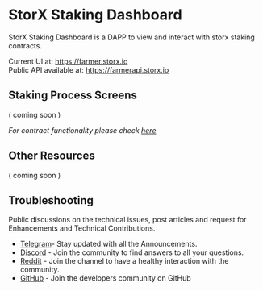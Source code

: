 # StorX Staking Dashboard

StorX Staking Dashboard is a DAPP to view and interact with storx staking contracts.  

Current UI at: https://farmer.storx.io  
Public API available at: https://farmerapi.storx.io

## Staking Process Screens

( coming soon )

_For contract functionality please check [here](https://github.com/StorXNetwork/storx-contracts#storx---staking)_

## Other Resources
  
( coming soon )  
  
## Troubleshooting

Public discussions on the technical issues, post articles and request for Enhancements and Technical Contributions. 

- [Telegram](https://t.me/StorXNetwork)- Stay updated with all the Announcements.
- [Discord](https://discord.gg/ha4Jufj2Nm) - Join the community to find answers to all your questions.
- [Reddit](https://www.reddit.com/r/StorXNetwork) - Join the channel to have a healthy interaction with the community.
- [GitHub](https://github.com/StorXNetwork) - Join the developers community on GitHub
